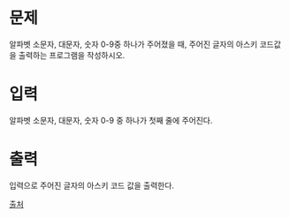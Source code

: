 # 문제

알파벳 소문자, 대문자, 숫자 0-9중 하나가 주어졌을 때, 주어진 글자의 아스키 코드값을 출력하는 프로그램을 작성하시오.

# 입력

알파벳 소문자, 대문자, 숫자 0-9 중 하나가 첫째 줄에 주어진다.

# 출력

입력으로 주어진 글자의 아스키 코드 값을 출력한다.

[출처](https://www.acmicpc.net/problem/11654)
